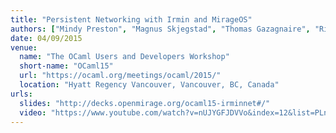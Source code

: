 ```yaml
---
title: "Persistent Networking with Irmin and MirageOS"
authors: ["Mindy Preston", "Magnus Skjegstad", "Thomas Gazagnaire", "Richard Mortier", "Anil Madhavapeddy"]
date: 04/09/2015
venue:
  name: "The OCaml Users and Developers Workshop"
  short-name: "OCaml15"
  url: "https://ocaml.org/meetings/ocaml/2015/"
  location: "Hyatt Regency Vancouver, Vancouver, BC, Canada"
urls:
  slides: "http://decks.openmirage.org/ocaml15-irminnet#/"
  video: "https://www.youtube.com/watch?v=nUJYGFJDVVo&index=12&list=PLnqUlCo055hU46uoONmhYGUbYAK27Y6rS"
---
```

